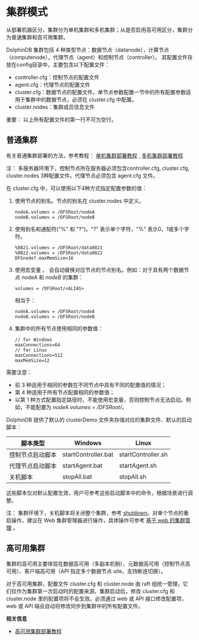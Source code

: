 # 集群模式

从部署机器区分，集群分为单机集群和多机集群；从是否启用高可用区分，集群分为普通集群和高可用集群。

DolphinDB 集群包括 4
种类型节点：数据节点（datanode），计算节点（computenode），代理节点（agent）和控制节点（controller）。
其配置文件存放在config目录中，主要包含以下配置文件：

* controller.cfg：控制节点的配置文件
* agent.cfg：代理节点的配置文件
* cluster.cfg：数据节点的配置文件。单节点参数配置一节中的所有配置参数适用于集群中的数据节点，必须在
  cluster.cfg 中配置。
* cluster.nodes：集群成员信息文件

重要： 以上所有配置文件的第一行不可为空行。

## 普通集群

有关普通集群部署的方法，参考教程： [单机集群部署教程](../../tutorials/single_machine_cluster_deploy.md) , [多机集群部署教程](../../tutorials/multi_machine_cluster_deployment.md)

注： 多服务器环境下，控制节点所在服务器必须包含controller.cfg, cluster.cfg,
cluster.nodes 3种配置文件。代理节点必须包含 agent.cfg 文件。

在 cluster.cfg 中，可以使用以下4种方式指定配置参数的值：

1. 使用节点的别名。节点的别名在 cluster.nodes 中定义。

   ```
   nodeA.volumes = /DFSRoot/nodeA
   nodeB.volumes = /DFSRoot/nodeB
   ```
2. 使用别名和通配符("%" 和 "?")。"?" 表示单个字符，"%" 表示0，1或多个字符。

   ```
   %8821.volumes = /DFSRoot/data8821
   %8822.volumes = /DFSRoot/data8822
   DFSnode?.maxMemSize=16
   ```
3. 使用宏变量 <ALIAS>。<ALIAS>
   会自动替换对应节点的节点别名。例如：对于具有两个数据节点 *nodeA* 和 *nodeB* 的集群：

   ```
   volumes = /DFSRoot/<ALIAS>
   ```

   相当于：

   ```
   nodeA.volumes = /DFSRoot/nodeA
   nodeB.volumes = /DFSRoot/nodeB
   ```
4. 集群中的所有节点使用相同的参数值：

   ```
   // for Windows
   maxConnections=64
   // for Linux
   maxConnections=512
   maxMemSize=12
   ```

需要注意：

* 前 3 种适用于相同的参数在不同节点中具有不同的配置值的情况；
* 第 4 种适用于所有节点配置相同的参数值；
* 以第 1 种方式配置指定路径时，不能使用宏变量，否则控制节点无法启动。例如，不能配置为
  *nodeA.volumes = /DFSRoot/<ALIAS>*。

DolphinDB 提供了默认的 clusterDemo 文件夹存储对应的集群文件、默认的启动脚本：

| 脚本类型 | Windows | Linux |
| --- | --- | --- |
| 控制节点启动脚本 | startController.bat | startController.sh |
| 代理节点启动脚本 | startAgent.bat | startAgent.sh |
| 关机脚本 | stopAll.bat | stopAll.sh |

这些脚本仅对默认配置生效，用户可参考这些启动脚本中的命令，根据场景进行调整。

注： 集群环境下，关机脚本将关闭整个集群，参考 [shutdown](../../sys_man/shutdown.md)。对单个节点的重启操作，建议在 Web
集群管理器进行操作，具体操作可参考 [基于 web 的集群管理](../../tutorials/single_machine_cluster_deploy.md) 。

## 高可用集群

集群的高可用主要体现在数据高可用（多副本机制）、元数据高可用（控制节点高可用）、客户端高可用（API 指定多个数据节点 site，支持断连切换）。

对于高可用集群，配置文件 cluster.cfg 和 cluster.node 由 raft 组统一管理，它们仅作为集群第一次启动时的配置来源。集群启动后，修改
cluster.cfg 和 cluster.node 里的配置项将不会生效。必须通过 web 或 API 接口修改配置项，web 或 API
端会自动将修改同步到集群中的所有配置文件。

**相关信息**

* [高可用集群部署教程](../../tutorials/ha_cluster_deployment.html "高可用集群部署教程")

